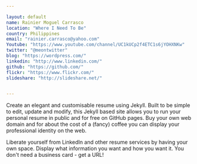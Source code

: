 ```yaml
---

layout: default
name: Rainier Moguel Carrasco
location: "Where I Need To Be"
country: Philippines
email: "rainier.carrasco@yahoo.com"
Youtube: "https://www.youtube.com/channel/UC1kUCp2f4ETC1s6jYOHXNKw"
twitter: "@meontwitter"
blog: "https://wordpress.com/"
linkedin: "http://www.linkedin.com/"
github: "https://github.com/"
flickr: "https://www.flickr.com/"
slideshare: "http://slideshare.net/"


---
```


Create an elegant and customisable resume using Jekyll. Built to be simple to edit, update and modify, this Jekyll based site allows you to run your personal resume in public and for free on GitHub pages. Buy your own web domain and for about the cost of a (fancy) coffee you can display your professional identity on the web. 

Liberate yourself from LinkedIn and other resume services by having your own space. Display what information you want and how you want it. You don't need a business card - get a URL!

